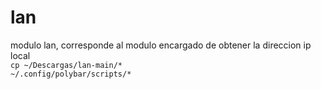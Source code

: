 # lan
modulo lan, corresponde al modulo encargado de obtener la direccion ip local <br>
<code>cp ~/Descargas/lan-main/* ~/.config/polybar/scripts/*</code>
